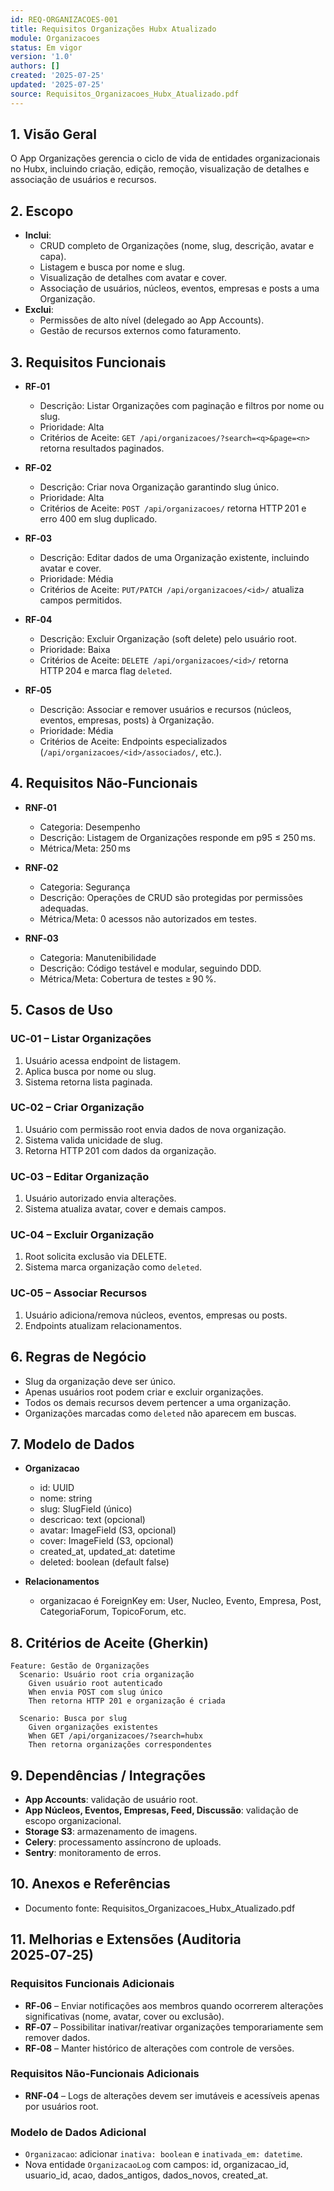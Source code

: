 ```yaml
---
id: REQ-ORGANIZACOES-001
title: Requisitos Organizações Hubx Atualizado
module: Organizacoes
status: Em vigor
version: '1.0'
authors: []
created: '2025-07-25'
updated: '2025-07-25'
source: Requisitos_Organizacoes_Hubx_Atualizado.pdf
---
```


## 1. Visão Geral

O App Organizações gerencia o ciclo de vida de entidades organizacionais no Hubx, incluindo criação, edição, remoção, visualização de detalhes e associação de usuários e recursos.

## 2. Escopo
- **Inclui**:
  - CRUD completo de Organizações (nome, slug, descrição, avatar e capa).  
  - Listagem e busca por nome e slug.  
  - Visualização de detalhes com avatar e cover.  
  - Associação de usuários, núcleos, eventos, empresas e posts a uma Organização.  
- **Exclui**:
  - Permissões de alto nível (delegado ao App Accounts).  
  - Gestão de recursos externos como faturamento.

## 3. Requisitos Funcionais

- **RF‑01**
  - Descrição: Listar Organizações com paginação e filtros por nome ou slug.
  - Prioridade: Alta
  - Critérios de Aceite: `GET /api/organizacoes/?search=<q>&page=<n>` retorna resultados paginados.

- **RF‑02**
  - Descrição: Criar nova Organização garantindo slug único.
  - Prioridade: Alta
  - Critérios de Aceite: `POST /api/organizacoes/` retorna HTTP 201 e erro 400 em slug duplicado.

- **RF‑03**
  - Descrição: Editar dados de uma Organização existente, incluindo avatar e cover.
  - Prioridade: Média
  - Critérios de Aceite: `PUT/PATCH /api/organizacoes/<id>/` atualiza campos permitidos.

- **RF‑04**
  - Descrição: Excluir Organização (soft delete) pelo usuário root.
  - Prioridade: Baixa
  - Critérios de Aceite: `DELETE /api/organizacoes/<id>/` retorna HTTP 204 e marca flag `deleted`.

- **RF‑05**
  - Descrição: Associar e remover usuários e recursos (núcleos, eventos, empresas, posts) à Organização.
  - Prioridade: Média
  - Critérios de Aceite: Endpoints especializados (`/api/organizacoes/<id>/associados/`, etc.).

## 4. Requisitos Não‑Funcionais

- **RNF‑01**
  - Categoria: Desempenho
  - Descrição: Listagem de Organizações responde em p95 ≤ 250 ms.
  - Métrica/Meta: 250 ms

- **RNF‑02**
  - Categoria: Segurança
  - Descrição: Operações de CRUD são protegidas por permissões adequadas.
  - Métrica/Meta: 0 acessos não autorizados em testes.

- **RNF‑03**
  - Categoria: Manutenibilidade
  - Descrição: Código testável e modular, seguindo DDD.
  - Métrica/Meta: Cobertura de testes ≥ 90 %.

## 5. Casos de Uso

### UC‑01 – Listar Organizações
1. Usuário acessa endpoint de listagem.  
2. Aplica busca por nome ou slug.  
3. Sistema retorna lista paginada.

### UC‑02 – Criar Organização
1. Usuário com permissão root envia dados de nova organização.  
2. Sistema valida unicidade de slug.  
3. Retorna HTTP 201 com dados da organização.

### UC‑03 – Editar Organização
1. Usuário autorizado envia alterações.  
2. Sistema atualiza avatar, cover e demais campos.

### UC‑04 – Excluir Organização
1. Root solicita exclusão via DELETE.  
2. Sistema marca organização como `deleted`.

### UC‑05 – Associar Recursos
1. Usuário adiciona/remova núcleos, eventos, empresas ou posts.  
2. Endpoints atualizam relacionamentos.

## 6. Regras de Negócio
- Slug da organização deve ser único.  
- Apenas usuários root podem criar e excluir organizações.  
- Todos os demais recursos devem pertencer a uma organização.  
- Organizações marcadas como `deleted` não aparecem em buscas.

## 7. Modelo de Dados

- **Organizacao**  
  - id: UUID  
  - nome: string  
  - slug: SlugField (único)  
  - descricao: text (opcional)  
  - avatar: ImageField (S3, opcional)  
  - cover: ImageField (S3, opcional)  
  - created_at, updated_at: datetime  
  - deleted: boolean (default false)

- **Relacionamentos**  
  - organizacao é ForeignKey em: User, Nucleo, Evento, Empresa, Post, CategoriaForum, TopicoForum, etc.

## 8. Critérios de Aceite (Gherkin)
```gherkin
Feature: Gestão de Organizações
  Scenario: Usuário root cria organização
    Given usuário root autenticado
    When envia POST com slug único
    Then retorna HTTP 201 e organização é criada

  Scenario: Busca por slug
    Given organizações existentes
    When GET /api/organizacoes/?search=hubx
    Then retorna organizações correspondentes
```

## 9. Dependências / Integrações
- **App Accounts**: validação de usuário root.  
- **App Núcleos, Eventos, Empresas, Feed, Discussão**: validação de escopo organizacional.  
- **Storage S3**: armazenamento de imagens.  
- **Celery**: processamento assíncrono de uploads.  
- **Sentry**: monitoramento de erros.

## 10. Anexos e Referências
- Documento fonte: Requisitos_Organizacoes_Hubx_Atualizado.pdf

## 11. Melhorias e Extensões (Auditoria 2025‑07‑25)

### Requisitos Funcionais Adicionais
- **RF‑06** – Enviar notificações aos membros quando ocorrerem alterações significativas (nome, avatar, cover ou exclusão).  
- **RF‑07** – Possibilitar inativar/reativar organizações temporariamente sem remover dados.  
- **RF‑08** – Manter histórico de alterações com controle de versões.  

### Requisitos Não‑Funcionais Adicionais
- **RNF‑04** – Logs de alterações devem ser imutáveis e acessíveis apenas por usuários root.  

### Modelo de Dados Adicional
- `Organizacao`: adicionar `inativa: boolean` e `inativada_em: datetime`.  
- Nova entidade `OrganizacaoLog` com campos: id, organizacao_id, usuario_id, acao, dados_antigos, dados_novos, created_at.  